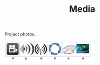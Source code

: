 ﻿---
layout: page
title: Media
permalink: /Media/
---





<p>Project photos.</p>

<img src="Logo Big.jpg" width="290" height="64" alt="">

